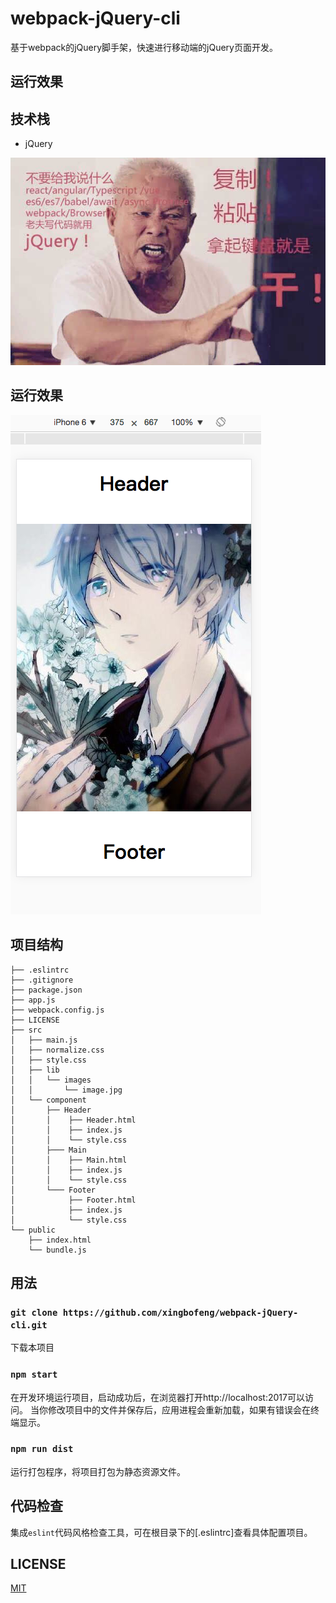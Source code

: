 # webpack-jQuery-cli
基于webpack的jQuery脚手架，快速进行移动端的jQuery页面开发。

## 运行效果

## 技术栈

* jQuery

![image](./jQuery.jpg)

## 运行效果

![image](./show.png)

## 项目结构

```
├── .eslintrc
├── .gitignore
├── package.json
├── app.js
├── webpack.config.js
├── LICENSE
├── src
│   ├── main.js
│   ├── normalize.css
│   ├── style.css
│   ├── lib
│   │   └── images
│   │       └── image.jpg
│   └── component
│       ├── Header
│       │    ├── Header.html
│       │    ├── index.js
│       │    └── style.css
│   	├─── Main
│   	│    ├── Main.html
│   	│    ├── index.js
│   	│    └── style.css
│   	└─── Footer
│   	     ├── Footer.html
│   	     ├── index.js
│   	     └── style.css
└── public
    ├── index.html
    └── bundle.js
```

## 用法

### `git clone https://github.com/xingbofeng/webpack-jQuery-cli.git`

下载本项目

### `npm start`

在开发环境运行项目，启动成功后，在浏览器打开http://localhost:2017可以访问。
当你修改项目中的文件并保存后，应用进程会重新加载，如果有错误会在终端显示。

### `npm run dist`

运行打包程序，将项目打包为静态资源文件。

## 代码检查

集成`eslint`代码风格检查工具，可在根目录下的[.eslintrc]查看具体配置项目。

## LICENSE
[MIT](LICENSE)